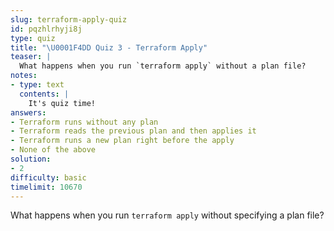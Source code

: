 ```yaml
---
slug: terraform-apply-quiz
id: pqzhlrhyji8j
type: quiz
title: "\U0001F4DD Quiz 3 - Terraform Apply"
teaser: |
  What happens when you run `terraform apply` without a plan file?
notes:
- type: text
  contents: |
    It's quiz time!
answers:
- Terraform runs without any plan
- Terraform reads the previous plan and then applies it
- Terraform runs a new plan right before the apply
- None of the above
solution:
- 2
difficulty: basic
timelimit: 10670
---
```

What happens when you run `terraform apply` without specifying a plan file?

